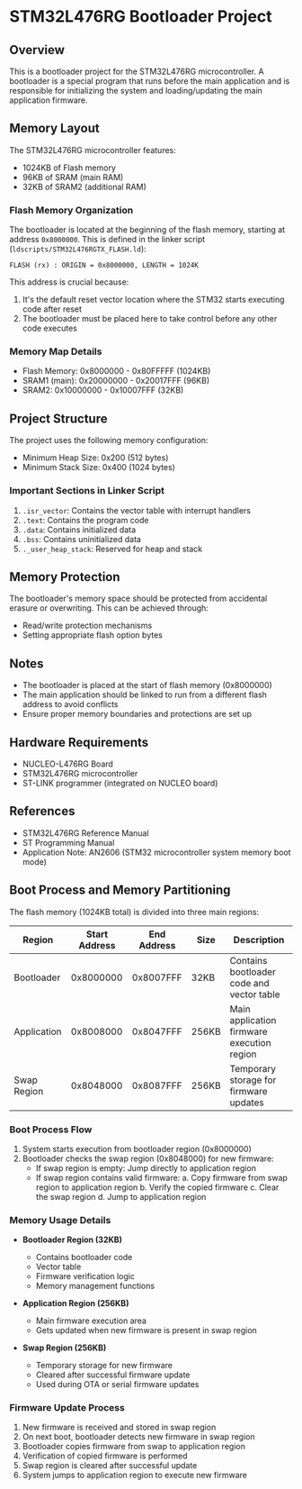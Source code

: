 # STM32L476RG Bootloader Project

## Overview
This is a bootloader project for the STM32L476RG microcontroller. A bootloader is a special program that runs before the main application and is responsible for initializing the system and loading/updating the main application firmware.

## Memory Layout
The STM32L476RG microcontroller features:
- 1024KB of Flash memory
- 96KB of SRAM (main RAM)
- 32KB of SRAM2 (additional RAM)

### Flash Memory Organization
The bootloader is located at the beginning of the flash memory, starting at address `0x8000000`. This is defined in the linker script (`ldscripts/STM32L476RGTX_FLASH.ld`):

```
FLASH (rx) : ORIGIN = 0x8000000, LENGTH = 1024K
```

This address is crucial because:
1. It's the default reset vector location where the STM32 starts executing code after reset
2. The bootloader must be placed here to take control before any other code executes

### Memory Map Details
- Flash Memory: 0x8000000 - 0x80FFFFF (1024KB)
- SRAM1 (main): 0x20000000 - 0x20017FFF (96KB)
- SRAM2: 0x10000000 - 0x10007FFF (32KB)

## Project Structure
The project uses the following memory configuration:
- Minimum Heap Size: 0x200 (512 bytes)
- Minimum Stack Size: 0x400 (1024 bytes)

### Important Sections in Linker Script
1. `.isr_vector`: Contains the vector table with interrupt handlers
2. `.text`: Contains the program code
3. `.data`: Contains initialized data
4. `.bss`: Contains uninitialized data
5. `._user_heap_stack`: Reserved for heap and stack

## Memory Protection
The bootloader's memory space should be protected from accidental erasure or overwriting. This can be achieved through:
- Read/write protection mechanisms
- Setting appropriate flash option bytes

## Notes
- The bootloader is placed at the start of flash memory (0x8000000)
- The main application should be linked to run from a different flash address to avoid conflicts
- Ensure proper memory boundaries and protections are set up

## Hardware Requirements
- NUCLEO-L476RG Board
- STM32L476RG microcontroller
- ST-LINK programmer (integrated on NUCLEO board)

## References
- STM32L476RG Reference Manual
- ST Programming Manual
- Application Note: AN2606 (STM32 microcontroller system memory boot mode)

## Boot Process and Memory Partitioning
The flash memory (1024KB total) is divided into three main regions:

| Region          | Start Address | End Address | Size   | Description                                    |
|----------------|---------------|-------------|--------|------------------------------------------------|
| Bootloader     | 0x8000000    | 0x8007FFF  | 32KB   | Contains bootloader code and vector table      |
| Application    | 0x8008000    | 0x8047FFF  | 256KB  | Main application firmware execution region     |
| Swap Region    | 0x8048000    | 0x8087FFF  | 256KB  | Temporary storage for firmware updates         |

### Boot Process Flow
1. System starts execution from bootloader region (0x8000000)
2. Bootloader checks the swap region (0x8048000) for new firmware:
   - If swap region is empty: Jump directly to application region
   - If swap region contains valid firmware:
     a. Copy firmware from swap region to application region
     b. Verify the copied firmware
     c. Clear the swap region
     d. Jump to application region

### Memory Usage Details
- **Bootloader Region (32KB)**
  - Contains bootloader code
  - Vector table
  - Firmware verification logic
  - Memory management functions

- **Application Region (256KB)**
  - Main firmware execution area
  - Gets updated when new firmware is present in swap region

- **Swap Region (256KB)**
  - Temporary storage for new firmware
  - Cleared after successful firmware update
  - Used during OTA or serial firmware updates

### Firmware Update Process
1. New firmware is received and stored in swap region
2. On next boot, bootloader detects new firmware in swap region
3. Bootloader copies firmware from swap to application region
4. Verification of copied firmware is performed
5. Swap region is cleared after successful update
6. System jumps to application region to execute new firmware 
